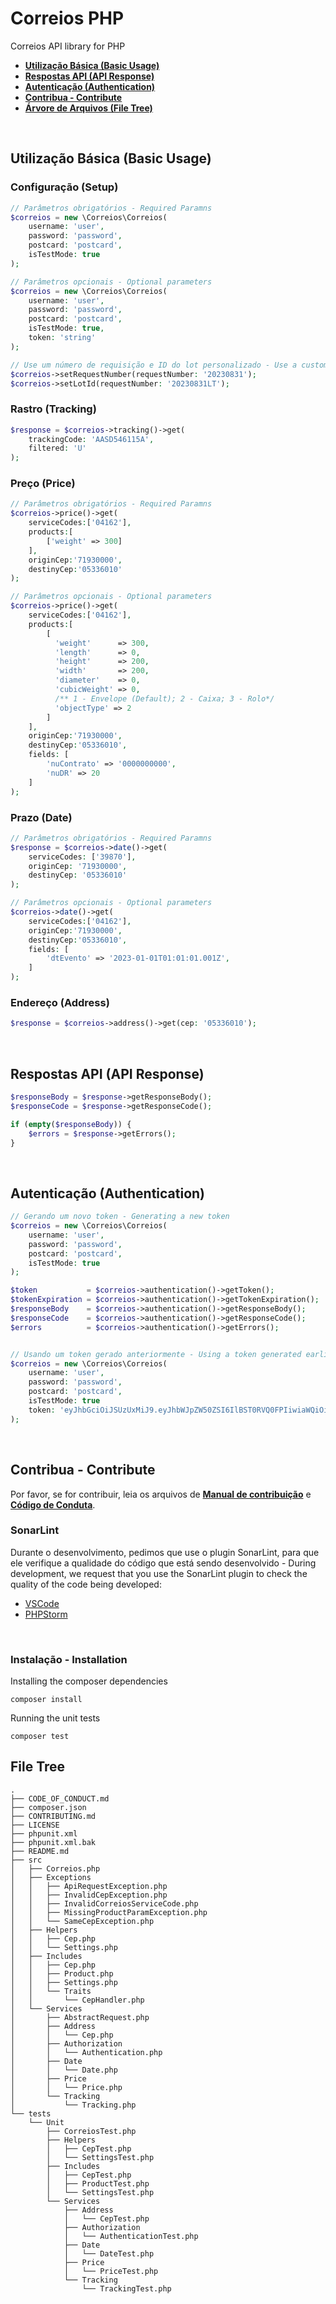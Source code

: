# Correios PHP
Correios API library for PHP

* **[Utilização Básica (Basic Usage)](#usage)**
* **[Respostas API (API Response)](#response)**
* **[Autenticação (Authentication)](#auth)**
* **[Contribua - Contribute](#contribute)**
* **[Árvore de Arquivos (File Tree)](#tree)**

<br/>

<h2 id="usage">Utilização Básica (Basic Usage)</h2>

### Configuração (Setup)
```PHP
// Parâmetros obrigatórios - Required Paramns
$correios = new \Correios\Correios(
    username: 'user',
    password: 'password',
    postcard: 'postcard',
    isTestMode: true
);

// Parâmetros opcionais - Optional parameters
$correios = new \Correios\Correios(
    username: 'user',
    password: 'password',
    postcard: 'postcard',
    isTestMode: true,
    token: 'string'
);

// Use um número de requisição e ID do lot personalizado - Use a custom request number and Lot ID
$correios->setRequestNumber(requestNumber: '20230831');
$correios->setLotId(requestNumber: '20230831LT');
```

### Rastro (Tracking)
```PHP
$response = $correios->tracking()->get(
    trackingCode: 'AASD546115A',
    filtered: 'U'
);
```

### Preço (Price)
```PHP
// Parâmetros obrigatórios - Required Paramns
$correios->price()->get(
    serviceCodes:['04162'],
    products:[
        ['weight' => 300]
    ],
    originCep:'71930000',
    destinyCep:'05336010'
);

// Parâmetros opcionais - Optional parameters
$correios->price()->get(
    serviceCodes:['04162'],
    products:[
        [
          'weight'      => 300,
          'length'      => 0,
          'height'      => 200,
          'width'       => 200,
          'diameter'    => 0,
          'cubicWeight' => 0,
          /** 1 - Envelope (Default); 2 - Caixa; 3 - Rolo*/
          'objectType' => 2
        ]
    ],
    originCep:'71930000',
    destinyCep:'05336010',
    fields: [
        'nuContrato' => '0000000000',
        'nuDR' => 20
    ]
);
```

### Prazo (Date)
```PHP
// Parâmetros obrigatórios - Required Paramns
$response = $correios->date()->get(
    serviceCodes: ['39870'],
    originCep: '71930000',
    destinyCep: '05336010'
);

// Parâmetros opcionais - Optional parameters
$correios->date()->get(
    serviceCodes:['04162'],
    originCep:'71930000',
    destinyCep:'05336010',
    fields: [
        'dtEvento' => '2023-01-01T01:01:01.001Z',
    ]
);
```

### Endereço (Address)
```PHP
$response = $correios->address()->get(cep: '05336010');
```

<br/>

<h2 id="response">Respostas API (API Response)</h2>

```PHP
$responseBody = $response->getResponseBody();
$responseCode = $response->getResponseCode();

if (empty($responseBody)) {
    $errors = $response->getErrors();
}
```

<br/>

<h2 id="auth">Autenticação (Authentication)</h2>

```PHP
// Gerando um novo token - Generating a new token
$correios = new \Correios\Correios(
    username: 'user',
    password: 'password',
    postcard: 'postcard',
    isTestMode: true
);

$token           = $correios->authentication()->getToken();
$tokenExpiration = $correios->authentication()->getTokenExpiration();
$responseBody    = $correios->authentication()->getResponseBody();
$responseCode    = $correios->authentication()->getResponseCode();
$errors          = $correios->authentication()->getErrors();


// Usando um token gerado anteriormente - Using a token generated earlie
$correios = new \Correios\Correios(
    username: 'user',
    password: 'password',
    postcard: 'postcard',
    isTestMode: true
    token: 'eyJhbGciOiJSUzUxMiJ9.eyJhbWJpZW50ZSI6IlBST0RVQ0FPIiwiaWQiOiI0MDExMjE1NDAwMDE5MCIsInBmbCI6IlBKIiwiY25waiI6IjQwMTEyMTU0MDAwMTkwIiwiY29udHJhdG8iOnsibnVtZXJvIjoiOTkxMjYxNjgzOSIsImRyIjoyMCwiYXBpIjpbMjcsMzQsMzUsNDEsNzYsODcsNTY2XX0sImlwIjoiMTcwLjc4LjY4Ljg2LDE3MC43OC42OC44NiIsImlhdCI6MTY5MjY0MTU2MywiaXNzIjoidG9rZW4tc2VydmljZSIsImV4cCI6MTY5MjcyNzk2MywianRpIjoiZGViMTczM2EtYmVjYS00NmIyLWFkNGYtYWQ5ZjBkYWFlZjhlIn0.uxJCCQFj0c1qzI4BGk9JWTh6TT_Drp7YaMbKQoT9m-ie5wXRun4cOuQdbj28MQR3IYuntB2B9C8aqSoa_eXADtvf4J2H-ZTWS0wAnxsxxkNf1lXmHYrD2jCgRMVgQ_2dy40uBt0bJyk0M9e4jNg2almtZMlAwjbVrgSbopuNrqhHe49GuDIuQzJLqsNC60mA6KberD9eSSNZsvHbgNYQysK0mZTkIFdWy8DBJ7b5FrbLzbeikqKbRW9pDj_3Q-YrxhwQ79ZjEF8dLiAU3BcCDHwOxpSv6HKD5984mz1VppFXcaBAsqW6oB9iCHrENjVqtRXa8mx0nqbjelyz0Of6qA'
);

```

<br/>

<h2 id="contribute">Contribua - Contribute</h2>

Por favor, se for contribuir, leia os arquivos de **[Manual de contribuição](CONTRIBUTING.md)** e **[Código de Conduta](CODE_OF_CONDUCT.md)**.

### SonarLint
Durante o desenvolvimento, pedimos que use o plugin SonarLint, para que ele verifique a qualidade do código que está sendo desenvolvido - During development, we request that you use the SonarLint plugin to check the quality of the code being developed:

* [VSCode](https://marketplace.visualstudio.com/items?itemName=SonarSource.sonarlint-vscode)
* [PHPStorm](https://plugins.jetbrains.com/plugin/7973-sonarlint)

<br/>

### Instalação - Installation

Installing the composer dependencies
```shell
composer install
```

Running the unit tests
```shell
composer test
```

<h2 id="tree">File Tree</h2>

```
.
├── CODE_OF_CONDUCT.md
├── composer.json
├── CONTRIBUTING.md
├── LICENSE
├── phpunit.xml
├── phpunit.xml.bak
├── README.md
├── src
│   ├── Correios.php
│   ├── Exceptions
│   │   ├── ApiRequestException.php
│   │   ├── InvalidCepException.php
│   │   ├── InvalidCorreiosServiceCode.php
│   │   ├── MissingProductParamException.php
│   │   └── SameCepException.php
│   ├── Helpers
│   │   ├── Cep.php
│   │   └── Settings.php
│   ├── Includes
│   │   ├── Cep.php
│   │   ├── Product.php
│   │   ├── Settings.php
│   │   └── Traits
│   │       └── CepHandler.php
│   └── Services
│       ├── AbstractRequest.php
│       ├── Address
│       │   └── Cep.php
│       ├── Authorization
│       │   └── Authentication.php
│       ├── Date
│       │   └── Date.php
│       ├── Price
│       │   └── Price.php
│       └── Tracking
│           └── Tracking.php
└── tests
    └── Unit
        ├── CorreiosTest.php
        ├── Helpers
        │   ├── CepTest.php
        │   └── SettingsTest.php
        ├── Includes
        │   ├── CepTest.php
        │   ├── ProductTest.php
        │   └── SettingsTest.php
        └── Services
            ├── Address
            │   └── CepTest.php
            ├── Authorization
            │   └── AuthenticationTest.php
            ├── Date
            │   └── DateTest.php
            ├── Price
            │   └── PriceTest.php
            └── Tracking
                └── TrackingTest.php

```

